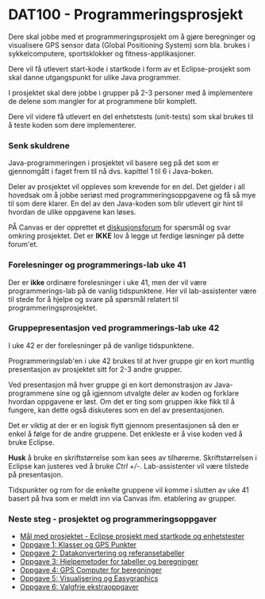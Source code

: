 # DAT100 - Programmeringsprosjekt

Dere skal jobbe med et programmeringsprosjekt om å gjøre beregninger og visualisere GPS sensor data (Global Positioning System) som bla. brukes i sykkelcomputere, sportsklokker og fitness-applikasjoner.

Dere vil få utlevert start-kode i startkode i form av et Eclipse-prosjekt som skal danne utgangspunkt for ulike Java programmer.

I prosjektet skal dere jobbe i grupper på 2-3 personer med å implementere de delene som mangler for at programmene blir komplett.

Dere vil videre få utlevert en del enhetstests (unit-tests) som skal brukes til å teste koden som dere implementerer.

### Senk skuldrene

Java-programmeringen i prosjektet vil basere seg på det som er gjennomgått i faget frem til nå dvs. kapittel 1 til 6 i Java-boken.

Deler av prosjektet vil oppleves som krevende for en del. Det gjelder i all hovedsak om å jobbe seriøst med programmeringsoppgavene og få så mye til som dere klarer. En del av den Java-koden som blir utlevert gir hint til hvordan de ulike oppgavene kan løses.

PÅ Canvas er der opprettet et [diskusjonsforum](https://hvl.instructure.com/courses/10051/discussion_topics/57920) for spørsmål og svar omkring prosjektet. Det er **IKKE** lov å legge ut ferdige løsninger på dette forum'et.

### Forelesninger og programmerings-lab uke 41

Der er **ikke** ordinære forelesninger i uke 41, men der vil være programmerings-lab på de vanlig tidspunktene. Her vil lab-assistenter være til stede for å hjelpe og svare på spørsmål relatert til programmeringsprosjektet.

### Gruppepresentasjon ved programmerings-lab uke 42

I uke 42 er der forelesninger på de vanlige tidspunktene.

Programmeringslab'en i uke 42 brukes til at hver gruppe gir en kort muntlig presentasjon av prosjektet sitt for 2-3 andre grupper.

Ved presentasjon må hver gruppe gi en kort demonstrasjon av Java-programmene sine og gå igjennom utvalgte deler av koden og forklare hvordan oppgavene er løst. Om det er ting som gruppen ikke fikk til å fungere, kan dette også diskuteres som en del av presentasjonen.

Det er viktig at der er en logisk flytt gjennom presentasjonen så den er enkel å følge for de andre gruppene.  Det enkleste er å vise koden ved å bruke Eclipse.

**Husk** å bruke en skriftstørrelse som kan sees av tilhørerne. Skriftstørrelsen i Eclipse kan justeres ved å bruke *Ctrl +/-*. Lab-assistenter vil være tilstede på presentasjon.

Tidspunkter og rom for de enkelte gruppene vil komme i slutten av uke 41 basert på hva som er meldt inn via Canvas ifm. etablering av grupper.

### Neste steg - prosjektet og programmeringsoppgaver

- [Mål med prosjektet -  Eclipse prosjekt med startkode og enhetstester](https://github.com/dat100hib/dat100-prosjekt-testing-2019/blob/master/docs/introduksjon.md)
- [Oppgave 1: Klasser og GPS Punkter](https://github.com/dat100hib/dat100-prosjekt-testing-2019/blob/master/docs/oppgave1.md)
- [Oppgave 2: Datakonvertering og referansetabeller](https://github.com/dat100hib/dat100-prosjekt-testing-2019/blob/master/docs/oppgave2.md)
- [Oppgave 3: Hjelpemetoder for tabeller og beregninger](https://github.com/dat100hib/dat100-prosjekt-testing-2019/blob/master/docs/oppgave3.md)
- [Oppgave 4: GPS Computer for beregninger](https://github.com/dat100hib/dat100-prosjekt-testing-2019/blob/master/docs/oppgave4.md)
- [Oppgave 5: Visualisering og Easygraphics](https://github.com/dat100hib/dat100-prosjekt-testing-2019/blob/master/docs/oppgave5.md)
- [Oppgave 6: Valgfrie ekstraoppgaver](https://github.com/dat100hib/dat100-prosjekt-testing-2019/blob/master/docs/oppgave6.md)
